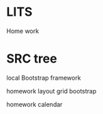 # LITS
Home work

# SRC tree
  
  local Bootstrap framework
  
  homework layout grid bootstrap
  
  homework calendar 
